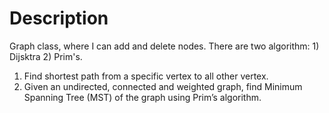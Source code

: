 # Description

Graph class, where I can add and delete nodes.
There are two algorithm: 1) Dijsktra 2) Prim's.
1) Find shortest path from a specific vertex to all other vertex.
2) Given an undirected, connected and weighted graph, find Minimum 
Spanning Tree (MST) of the graph using Prim’s algorithm.


